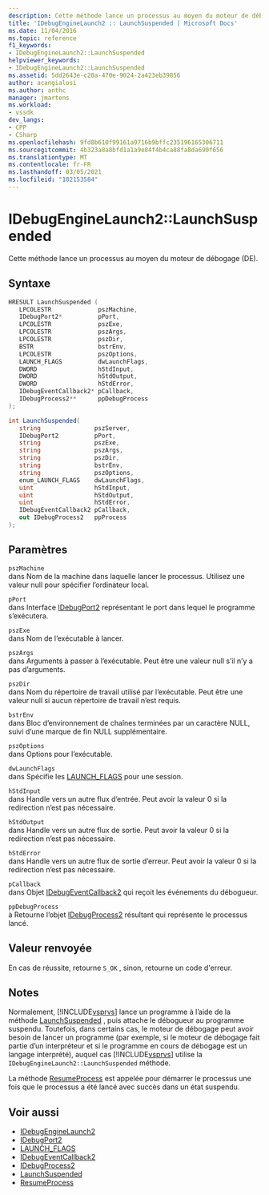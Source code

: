 ```yaml
---
description: Cette méthode lance un processus au moyen du moteur de débogage (DE).
title: 'IDebugEngineLaunch2 :: LaunchSuspended | Microsoft Docs'
ms.date: 11/04/2016
ms.topic: reference
f1_keywords:
- IDebugEngineLaunch2::LaunchSuspended
helpviewer_keywords:
- IDebugEngineLaunch2::LaunchSuspended
ms.assetid: 5dd2643e-c20a-470e-9024-2a423eb39856
author: acangialosi
ms.author: anthc
manager: jmartens
ms.workload:
- vssdk
dev_langs:
- CPP
- CSharp
ms.openlocfilehash: 9fd8b610f99161a9716b9bffc235196165306711
ms.sourcegitcommit: 4b323a8a8bfd1a1a9e84f4b4ca88fa8da690f656
ms.translationtype: MT
ms.contentlocale: fr-FR
ms.lasthandoff: 03/05/2021
ms.locfileid: "102153584"
---
```

# <a name="idebugenginelaunch2launchsuspended"></a>IDebugEngineLaunch2::LaunchSuspended
Cette méthode lance un processus au moyen du moteur de débogage (DE).

## <a name="syntax"></a>Syntaxe

```cpp
HRESULT LaunchSuspended ( 
   LPCOLESTR             pszMachine,
   IDebugPort2*          pPort,
   LPCOLESTR             pszExe,
   LPCOLESTR             pszArgs,
   LPCOLESTR             pszDir,
   BSTR                  bstrEnv,
   LPCOLESTR             pszOptions,
   LAUNCH_FLAGS          dwLaunchFlags,
   DWORD                 hStdInput,
   DWORD                 hStdOutput,
   DWORD                 hStdError,
   IDebugEventCallback2* pCallback,
   IDebugProcess2**      ppDebugProcess
);
```

```csharp
int LaunchSuspended(
   string               pszServer,
   IDebugPort2          pPort,
   string               pszExe,
   string               pszArgs,
   string               pszDir,
   string               bstrEnv,
   string               pszOptions,
   enum_LAUNCH_FLAGS    dwLaunchFlags,
   uint                 hStdInput,
   uint                 hStdOutput,
   uint                 hStdError,
   IDebugEventCallback2 pCallback,
   out IDebugProcess2   ppProcess
);
```

## <a name="parameters"></a>Paramètres
`pszMachine`\
dans Nom de la machine dans laquelle lancer le processus. Utilisez une valeur null pour spécifier l’ordinateur local.

`pPort`\
dans Interface [IDebugPort2](../../../extensibility/debugger/reference/idebugport2.md) représentant le port dans lequel le programme s’exécutera.

`pszExe`\
dans Nom de l’exécutable à lancer.

`pszArgs`\
dans Arguments à passer à l’exécutable. Peut être une valeur null s’il n’y a pas d’arguments.

`pszDir`\
dans Nom du répertoire de travail utilisé par l’exécutable. Peut être une valeur null si aucun répertoire de travail n’est requis.

`bstrEnv`\
dans Bloc d’environnement de chaînes terminées par un caractère NULL, suivi d’une marque de fin NULL supplémentaire.

`pszOptions`\
dans Options pour l’exécutable.

`dwLaunchFlags`\
dans Spécifie les [LAUNCH_FLAGS](../../../extensibility/debugger/reference/launch-flags.md) pour une session.

`hStdInput`\
dans Handle vers un autre flux d’entrée. Peut avoir la valeur 0 si la redirection n’est pas nécessaire.

`hStdOutput`\
dans Handle vers un autre flux de sortie. Peut avoir la valeur 0 si la redirection n’est pas nécessaire.

`hStdError`\
dans Handle vers un autre flux de sortie d’erreur. Peut avoir la valeur 0 si la redirection n’est pas nécessaire.

`pCallback`\
dans Objet [IDebugEventCallback2](../../../extensibility/debugger/reference/idebugeventcallback2.md) qui reçoit les événements du débogueur.

`ppDebugProcess`\
à Retourne l’objet [IDebugProcess2](../../../extensibility/debugger/reference/idebugprocess2.md) résultant qui représente le processus lancé.

## <a name="return-value"></a>Valeur renvoyée
 En cas de réussite, retourne `S_OK` , sinon, retourne un code d'erreur.

## <a name="remarks"></a>Notes
 Normalement, [!INCLUDE[vsprvs](../../../code-quality/includes/vsprvs_md.md)] lance un programme à l’aide de la méthode [LaunchSuspended](../../../extensibility/debugger/reference/idebugportex2-launchsuspended.md) , puis attache le débogueur au programme suspendu. Toutefois, dans certains cas, le moteur de débogage peut avoir besoin de lancer un programme (par exemple, si le moteur de débogage fait partie d’un interpréteur et si le programme en cours de débogage est un langage interprété), auquel cas [!INCLUDE[vsprvs](../../../code-quality/includes/vsprvs_md.md)] utilise la `IDebugEngineLaunch2::LaunchSuspended` méthode.

 La méthode [ResumeProcess](../../../extensibility/debugger/reference/idebugenginelaunch2-resumeprocess.md) est appelée pour démarrer le processus une fois que le processus a été lancé avec succès dans un état suspendu.

## <a name="see-also"></a>Voir aussi
- [IDebugEngineLaunch2](../../../extensibility/debugger/reference/idebugenginelaunch2.md)
- [IDebugPort2](../../../extensibility/debugger/reference/idebugport2.md)
- [LAUNCH_FLAGS](../../../extensibility/debugger/reference/launch-flags.md)
- [IDebugEventCallback2](../../../extensibility/debugger/reference/idebugeventcallback2.md)
- [IDebugProcess2](../../../extensibility/debugger/reference/idebugprocess2.md)
- [LaunchSuspended](../../../extensibility/debugger/reference/idebugportex2-launchsuspended.md)
- [ResumeProcess](../../../extensibility/debugger/reference/idebugenginelaunch2-resumeprocess.md)
